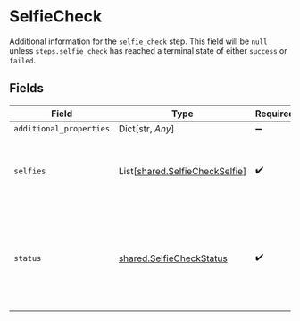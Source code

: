 # SelfieCheck

Additional information for the `selfie_check` step. This field will be `null` unless `steps.selfie_check` has reached a terminal state of either `success` or `failed`.


## Fields

| Field                                                                                                                                                          | Type                                                                                                                                                           | Required                                                                                                                                                       | Description                                                                                                                                                    | Example                                                                                                                                                        |
| -------------------------------------------------------------------------------------------------------------------------------------------------------------- | -------------------------------------------------------------------------------------------------------------------------------------------------------------- | -------------------------------------------------------------------------------------------------------------------------------------------------------------- | -------------------------------------------------------------------------------------------------------------------------------------------------------------- | -------------------------------------------------------------------------------------------------------------------------------------------------------------- |
| `additional_properties`                                                                                                                                        | Dict[str, *Any*]                                                                                                                                               | :heavy_minus_sign:                                                                                                                                             | N/A                                                                                                                                                            |                                                                                                                                                                |
| `selfies`                                                                                                                                                      | List[[shared.SelfieCheckSelfie](../../models/shared/selfiecheckselfie.md)]                                                                                     | :heavy_check_mark:                                                                                                                                             | An array of selfies submitted to the `selfie_check` step. Each entry represents one user submission.                                                           |                                                                                                                                                                |
| `status`                                                                                                                                                       | [shared.SelfieCheckStatus](../../models/shared/selfiecheckstatus.md)                                                                                           | :heavy_check_mark:                                                                                                                                             | The outcome status for the associated Identity Verification attempt's `selfie_check` step. This field will always have the same value as `steps.selfie_check`. | success                                                                                                                                                        |